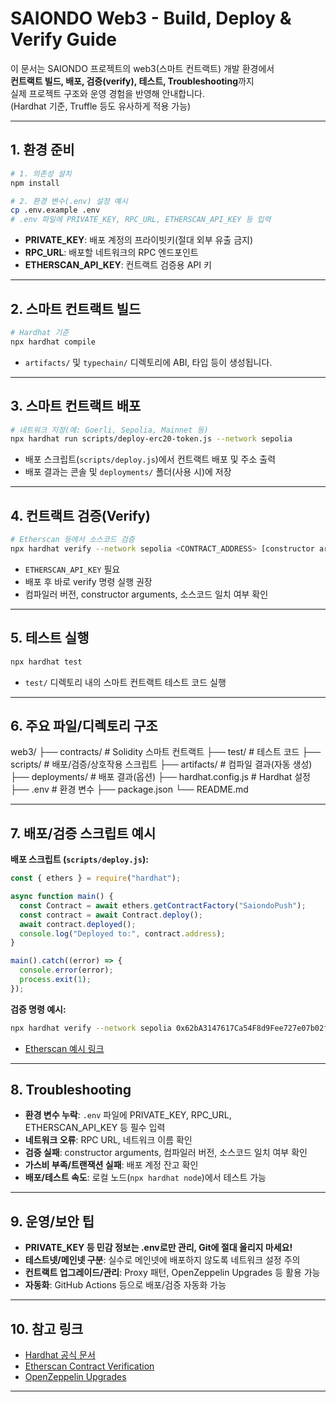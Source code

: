 # SAIONDO Web3 - Build, Deploy & Verify Guide

이 문서는 SAIONDO 프로젝트의 web3(스마트 컨트랙트) 개발 환경에서  
**컨트랙트 빌드, 배포, 검증(verify), 테스트, Troubleshooting**까지  
실제 프로젝트 구조와 운영 경험을 반영해 안내합니다.  
(Hardhat 기준, Truffle 등도 유사하게 적용 가능)

---

## 1. 환경 준비

```bash
# 1. 의존성 설치
npm install

# 2. 환경 변수(.env) 설정 예시
cp .env.example .env
# .env 파일에 PRIVATE_KEY, RPC_URL, ETHERSCAN_API_KEY 등 입력
```
- **PRIVATE_KEY**: 배포 계정의 프라이빗키(절대 외부 유출 금지)
- **RPC_URL**: 배포할 네트워크의 RPC 엔드포인트
- **ETHERSCAN_API_KEY**: 컨트랙트 검증용 API 키

---

## 2. 스마트 컨트랙트 빌드

```bash
# Hardhat 기준
npx hardhat compile
```
- `artifacts/` 및 `typechain/` 디렉토리에 ABI, 타입 등이 생성됩니다.

---

## 3. 스마트 컨트랙트 배포

```bash
# 네트워크 지정(예: Goerli, Sepolia, Mainnet 등)
npx hardhat run scripts/deploy-erc20-token.js --network sepolia
```
- 배포 스크립트(`scripts/deploy.js`)에서 컨트랙트 배포 및 주소 출력
- 배포 결과는 콘솔 및 `deployments/` 폴더(사용 시)에 저장

---

## 4. 컨트랙트 검증(Verify)

```bash
# Etherscan 등에서 소스코드 검증
npx hardhat verify --network sepolia <CONTRACT_ADDRESS> [constructor arguments]
```
- `ETHERSCAN_API_KEY` 필요
- 배포 후 바로 verify 명령 실행 권장
- 컴파일러 버전, constructor arguments, 소스코드 일치 여부 확인

---

## 5. 테스트 실행

```bash
npx hardhat test
```
- `test/` 디렉토리 내의 스마트 컨트랙트 테스트 코드 실행

---

## 6. 주요 파일/디렉토리 구조

web3/
├── contracts/ # Solidity 스마트 컨트랙트
├── test/ # 테스트 코드
├── scripts/ # 배포/검증/상호작용 스크립트
├── artifacts/ # 컴파일 결과(자동 생성)
├── deployments/ # 배포 결과(옵션)
├── hardhat.config.js # Hardhat 설정
├── .env # 환경 변수
├── package.json
└── README.md

---

## 7. 배포/검증 스크립트 예시

**배포 스크립트 (`scripts/deploy.js`):**
```js
const { ethers } = require("hardhat");

async function main() {
  const Contract = await ethers.getContractFactory("SaiondoPush");
  const contract = await Contract.deploy();
  await contract.deployed();
  console.log("Deployed to:", contract.address);
}

main().catch((error) => {
  console.error(error);
  process.exit(1);
});
```

**검증 명령 예시:**
```bash
npx hardhat verify --network sepolia 0x62bA3147617Ca54F8d9Fee727e07b02f4b3d90c8 --contract contracts/SAIONDO.sol:SAIONDO
```
- [Etherscan 예시 링크](https://sepolia.etherscan.io/address/0x62bA3147617Ca54F8d9Fee727e07b02f4b3d90c8#code)

---

## 8. Troubleshooting

- **환경 변수 누락**: `.env` 파일에 PRIVATE_KEY, RPC_URL, ETHERSCAN_API_KEY 등 필수 입력
- **네트워크 오류**: RPC URL, 네트워크 이름 확인
- **검증 실패**: constructor arguments, 컴파일러 버전, 소스코드 일치 여부 확인
- **가스비 부족/트랜잭션 실패**: 배포 계정 잔고 확인
- **배포/테스트 속도**: 로컬 노드(`npx hardhat node`)에서 테스트 가능

---

## 9. 운영/보안 팁

- **PRIVATE_KEY 등 민감 정보는 .env로만 관리, Git에 절대 올리지 마세요!**
- **테스트넷/메인넷 구분**: 실수로 메인넷에 배포하지 않도록 네트워크 설정 주의
- **컨트랙트 업그레이드/관리**: Proxy 패턴, OpenZeppelin Upgrades 등 활용 가능
- **자동화**: GitHub Actions 등으로 배포/검증 자동화 가능

---

## 10. 참고 링크

- [Hardhat 공식 문서](https://hardhat.org/getting-started/)
- [Etherscan Contract Verification](https://docs.etherscan.io/tutorials/verify-contracts)
- [OpenZeppelin Upgrades](https://docs.openzeppelin.com/upgrades-plugins/1.x/)

---
